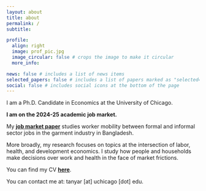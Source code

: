 ```yaml
---
layout: about
title: about
permalink: /
subtitle: 

profile:
  align: right
  image: prof_pic.jpg
  image_circular: false # crops the image to make it circular
  more_info: 

news: false # includes a list of news items
selected_papers: false # includes a list of papers marked as "selected={true}"
social: false # includes social icons at the bottom of the page
---
```




I am a Ph.D. Candidate in Economics at the University of Chicago. 

**I am on the 2024-25 academic job market.** 

My **[job market paper](https://www.tanyarajan.com/assets/pdf/Rajan_JMP_latest.pdf)** studies worker mobility between formal and informal sector jobs in the garment industry in Bangladesh.

More broadly, my research focuses on topics at the intersection of labor, health, and development economics. I study how people and households make decisions over work and health in the face of market frictions. 

You can find my CV **[here](https://www.tanyarajan.com/assets/pdf/Rajan_CV_latest.pdf)**.

You can contact me at: tanyar [at] uchicago [dot] edu.



